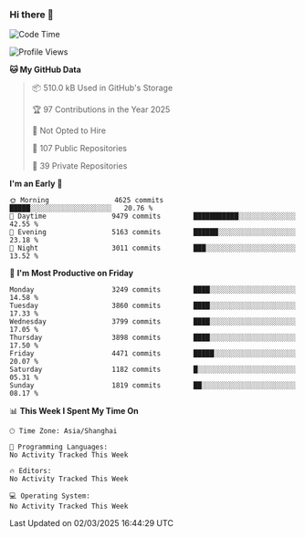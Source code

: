### Hi there 👋

<!--
**qbosen/qbosen** is a ✨ _special_ ✨ repository because its `README.md` (this file) appears on your GitHub profile.

Here are some ideas to get you started:

- 🔭 I’m currently working on ...
- 🌱 I’m currently learning ...
- 👯 I’m looking to collaborate on ...
- 🤔 I’m looking for help with ...
- 💬 Ask me about ...
- 📫 How to reach me: ...
- 😄 Pronouns: ...
- ⚡ Fun fact: ...
-->

<!--START_SECTION:waka-->
![Code Time](http://img.shields.io/badge/Code%20Time-2%2C111%20hrs%2036%20mins-blue)

![Profile Views](http://img.shields.io/badge/Profile%20Views-0-blue)

**🐱 My GitHub Data** 

> 📦 510.0 kB Used in GitHub's Storage 
 > 
> 🏆 97 Contributions in the Year 2025
 > 
> 🚫 Not Opted to Hire
 > 
> 📜 107 Public Repositories 
 > 
> 🔑 39 Private Repositories 
 > 
**I'm an Early 🐤** 

```text
🌞 Morning                4625 commits        █████░░░░░░░░░░░░░░░░░░░░   20.76 % 
🌆 Daytime                9479 commits        ███████████░░░░░░░░░░░░░░   42.55 % 
🌃 Evening                5163 commits        ██████░░░░░░░░░░░░░░░░░░░   23.18 % 
🌙 Night                  3011 commits        ███░░░░░░░░░░░░░░░░░░░░░░   13.52 % 
```
📅 **I'm Most Productive on Friday** 

```text
Monday                   3249 commits        ████░░░░░░░░░░░░░░░░░░░░░   14.58 % 
Tuesday                  3860 commits        ████░░░░░░░░░░░░░░░░░░░░░   17.33 % 
Wednesday                3799 commits        ████░░░░░░░░░░░░░░░░░░░░░   17.05 % 
Thursday                 3898 commits        ████░░░░░░░░░░░░░░░░░░░░░   17.50 % 
Friday                   4471 commits        █████░░░░░░░░░░░░░░░░░░░░   20.07 % 
Saturday                 1182 commits        █░░░░░░░░░░░░░░░░░░░░░░░░   05.31 % 
Sunday                   1819 commits        ██░░░░░░░░░░░░░░░░░░░░░░░   08.17 % 
```


📊 **This Week I Spent My Time On** 

```text
🕑︎ Time Zone: Asia/Shanghai

💬 Programming Languages: 
No Activity Tracked This Week

🔥 Editors: 
No Activity Tracked This Week

💻 Operating System: 
No Activity Tracked This Week
```


 Last Updated on 02/03/2025 16:44:29 UTC
<!--END_SECTION:waka-->
